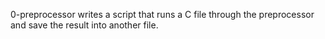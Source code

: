 0-preprocessor writes a script that runs a C file through the preprocessor and save the result into another file.
